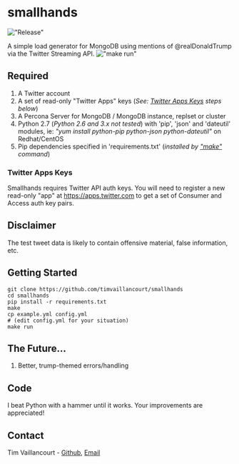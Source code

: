# smallhands
!["Release"](https://github-release-version.herokuapp.com/github/timvaillancourt/smallhands/release.svg?style=flat)

A simple load generator for MongoDB using mentions of @realDonaldTrump  via the Twitter Streaming API.
!["make run"](https://github.com/timvaillancourt/smallhands/blob/master/screenshots/run.png)

## Required
1. A Twitter account
2. A set of read-only "Twitter Apps" keys (*See: [Twitter Apps Keys](#twitter-apps-keys) steps below*)
3. A Percona Server for MongoDB / MongoDB instance, replset or cluster
4. Python 2.7 (*Python 2.6 and 3.x not tested*) with 'pip', 'json' and 'dateutil' modules, ie: *"yum install python-pip python-json python-dateutil"* on Redhat/CentOS
5. Pip dependencies specified in 'requirements.txt' (*installed by ["make"](#getting-started) command*)

### Twitter Apps Keys

Smallhands requires Twitter API auth keys. You will need to register a new read-only "app" at https://apps.twitter.com to get a set of Consumer and Access auth key pairs.

## Disclaimer

The test tweet data is likely to contain offensive material, false information, etc.

## Getting Started
```
git clone https://github.com/timvaillancourt/smallhands
cd smallhands
pip install -r requirements.txt
make
cp example.yml config.yml
# (edit config.yml for your situation)
make run
```

## The Future...
1. Better, trump-themed errors/handling

##  Code
I beat Python with a hammer until it works. Your improvements are appreciated!

## Contact
Tim Vaillancourt - [Github](https://github.com/timvaillancourt), [Email](mailto:tim@timvaillancourt.com)
